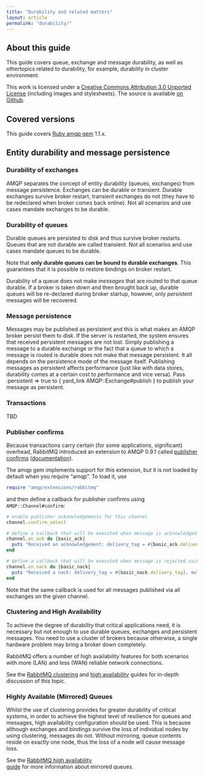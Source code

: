```yaml
---
title: "Durability and related matters"
layout: article
permalink: "durability/"
---
```


## About this guide

This guide covers queue, exchange and message durability, as well as
othertopics related to durability, for example, durability in cluster
environment.

This work is licensed under a
<a rel="license" href="http://creativecommons.org/licenses/by/3.0/">Creative
Commons Attribution 3.0 Unported License</a> (including images and
stylesheets). The source is available [on
Github](https://github.com/ruby-amqp/rubyamqp.info).

## Covered versions

This guide covers [Ruby amqp gem](http://github.com/ruby-amqp/amqp)
1.1.x.

## Entity durability and message persistence

### Durability of exchanges

AMQP separates the concept of entity durability (queues, exchanges) from
message persistence. Exchanges can be durable or transient. Durable
exchanges survive broker restart, transient exchanges do not (they have
to be redeclared when broker comes back online). Not all scenarios and
use cases mandate exchanges to be durable.

### Durability of queues

Durable queues are persisted to disk and thus survive broker restarts.
Queues that are not durable are called transient. Not all scenarios and
use cases mandate queues to be durable.

Note that **only durable queues can be bound to durable exchanges**.
This guarantees that it is possible to restore bindings on broker
restart.

Durability of a queue does not make *messages* that are routed to that
queue durable. If a broker is taken down and then brought back up,
durable queues will be re-declared during broker startup, however, only
*persistent* messages will be recovered.

### Message persistence

Messages may be published as persistent and this is what makes an AMQP
broker persist them to disk. If the server is restarted, the system
ensures that received persistent messages are not lost. Simply
publishing a message to a durable exchange or the fact that a queue to
which a message is routed is durable does not make that message
persistent. It all depends on the persistence mode of the message
itself. Publishing messages as persistent affects performance (just like
with data stores, durability comes at a certain cost to performance and
vice versa). Pass :persistent =\> true to
{ yard\_link AMQP::Exchange\#publish } to publish your message as
persistent.

### Transactions

TBD

### Publisher confirms

Because transactions carry certain (for some applications, significant)
overhead, RabbitMQ introduced an extension to AMQP 0.9.1 called
[publisher
confirms](http://www.rabbitmq.com/blog/2011/02/10/introducing-publisher-confirms/)
([documentation](http://www.rabbitmq.com/extensions.html#confirms)).

The amqp gem implements support for this extension, but it is not loaded
by default when you require “amqp”. To load it, use

``` ruby
require "amqp/extensions/rabbitmq"
```

and then define a callback for publisher confirms using
`AMQP::Channel#confirm`:

``` ruby
# enable publisher acknowledgements for this channel
channel.confirm_select

# define a callback that will be executed when message is acknowledged
channel.on_ack do |basic_ack|
  puts "Received an acknowledgement: delivery_tag = #{basic_ack.delivery_tag}, multiple = #{basic_ack.multiple}"
end

# define a callback that will be executed when message is rejected using basic.nack (a RabbitMQ-specific extension)
channel.on_nack do |basic_nack|
  puts "Received a nack: delivery_tag = #{basic_nack.delivery_tag}, multiple = #{basic_nack.multiple}"
end
```

Note that the same callback is used for all messages published via all
exchanges on the given channel.

### Clustering and High Availability

To achieve the degree of durability that critical applications need,
it is necessary but not enough to use durable queues, exchanges and
persistent messages. You need to use a cluster of brokers because
otherwise, a single hardware problem may bring a broker down
completely.

RabbitMQ offers a number of high availability features for both
scenarios with more
(LAN) and less (WAN) reliable network connections.

See the [RabbitMQ clustering](http://www.rabbitmq.com/clustering.html)
and [high availability](http://www.rabbitmq.com/ha.html) guides for
in-depth discussion of this topic.

### Highly Available (Mirrored) Queues

Whilst the use of clustering provides for greater durability of
critical systems, in order to achieve the highest level of resilience
for queues and messages, high availability configuration should be
used. This is because although exchanges and bindings survive the loss
of individual nodes by using clustering, messages do
not. Without mirroring, queue contents reside on exactly one node, thus
the loss of a node will cause message loss.

See the [RabbitMQ high availability\
guide](http://www.rabbitmq.com/ha.html) for more information about
mirrored queues.
